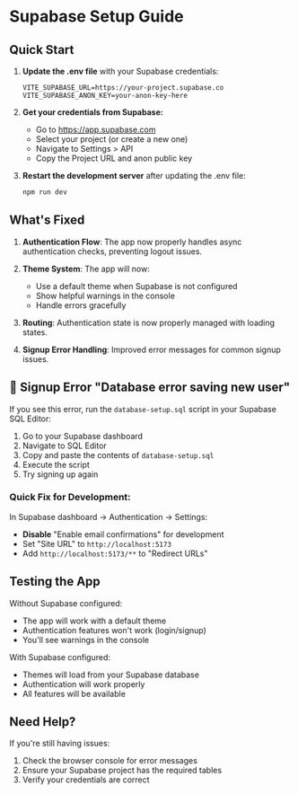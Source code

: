 # Supabase Setup Guide

## Quick Start

1. **Update the .env file** with your Supabase credentials:
   ```
   VITE_SUPABASE_URL=https://your-project.supabase.co
   VITE_SUPABASE_ANON_KEY=your-anon-key-here
   ```

2. **Get your credentials from Supabase:**
   - Go to https://app.supabase.com
   - Select your project (or create a new one)
   - Navigate to Settings > API
   - Copy the Project URL and anon public key

3. **Restart the development server** after updating the .env file:
   ```bash
   npm run dev
   ```

## What's Fixed

1. **Authentication Flow**: The app now properly handles async authentication checks, preventing logout issues.

2. **Theme System**: The app will now:
   - Use a default theme when Supabase is not configured
   - Show helpful warnings in the console
   - Handle errors gracefully

3. **Routing**: Authentication state is now properly managed with loading states.

4. **Signup Error Handling**: Improved error messages for common signup issues.

## 🚨 Signup Error "Database error saving new user"

If you see this error, run the `database-setup.sql` script in your Supabase SQL Editor:

1. Go to your Supabase dashboard
2. Navigate to SQL Editor
3. Copy and paste the contents of `database-setup.sql`
4. Execute the script
5. Try signing up again

### Quick Fix for Development:

In Supabase dashboard → Authentication → Settings:
- **Disable** "Enable email confirmations" for development
- Set "Site URL" to `http://localhost:5173`
- Add `http://localhost:5173/**` to "Redirect URLs"

## Testing the App

Without Supabase configured:
- The app will work with a default theme
- Authentication features won't work (login/signup)
- You'll see warnings in the console

With Supabase configured:
- Themes will load from your Supabase database
- Authentication will work properly
- All features will be available

## Need Help?

If you're still having issues:
1. Check the browser console for error messages
2. Ensure your Supabase project has the required tables
3. Verify your credentials are correct